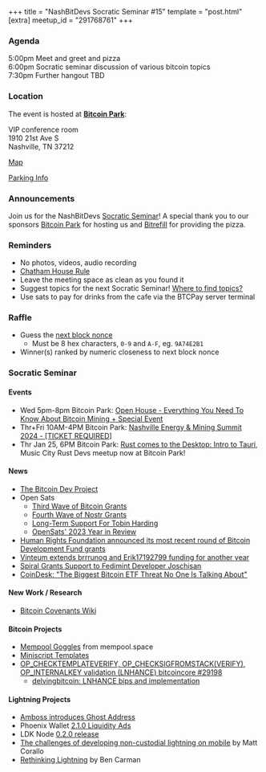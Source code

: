 +++
title = "NashBitDevs Socratic Seminar #15"
template = "post.html"
[extra]
meetup_id = "291768761"
+++

### Agenda
 
5:00pm Meet and greet and pizza  
6:00pm Socratic seminar discussion of various bitcoin topics   
7:30pm Further hangout TBD

### Location

The event is hosted at [**Bitcoin Park**](https://bitcoinpark.com):

VIP conference room   
1910 21st Ave S  
Nashville, TN  37212  

[Map](https://www.google.com/maps/place/1910+21st+Ave+S,+Nashville,+TN+37212/@36.1347819,-86.8029863,17z/data=!3m1!4b1!4m5!3m4!1s0x8864669fea1ce71d:0xdc34986293b94f39!8m2!3d36.1347819!4d-86.8007923)  

[Parking Info](/about/bitcoinpark-parking)  

### Announcements

Join us for the NashBitDevs [Socratic Seminar](/about)! A special thank you to our 
sponsors [Bitcoin Park](https://bitcoinpark.co/) for hosting us and [Bitrefill](https://bitrefill.com/) for providing the pizza. 

### Reminders

  - No photos, videos, audio recording
  - [Chatham House Rule](https://www.chathamhouse.org/about-us/chatham-house-rule)
  - Leave the meeting space as clean as you found it
  - Suggest topics for the next Socratic Seminar! [Where to find topics?](/about/find-topics)
  - Use sats to pay for drinks from the cafe via the BTCPay server terminal

### Raffle

  - Guess the [next block nonce](https://nonce.notmandatory.org/)
    - Must be 8 hex characters, `0-9` and `A-F`, eg. `9A74E2B1`
  - Winner(s) ranked by numeric closeness to next block nonce

### Socratic Seminar

#### Events

  - Wed 5pm-8pm Bitcoin Park: [Open House - Everything You Need To Know About Bitcoin Mining + Special Event](https://www.meetup.com/bitcoinpark/events/291768728/)
  - Thr+Fri 10AM-4PM Bitcoin Park: [Nashville Energy & Mining Summit 2024 - [TICKET REQUIRED]](https://www.meetup.com/bitcoinpark/events/290980686/)
  - Thr Jan 25, 6PM Bitcoin Park: [Rust comes to the Desktop: Intro to Tauri](https://www.meetup.com/music-city-rust-developers/events/297420082/), Music City Rust Devs meetup now at Bitcoin Park!

#### News

- [The Bitcoin Dev Project](https://bitcoindevs.xyz)
- Open Sats
    - [Third Wave of Bitcoin Grants](https://opensats.org/blog/bitcoin-grants-december-2023)
    - [Fourth Wave of Nostr Grants](https://opensats.org/blog/nostr-grants-december-2023?ref=nobsbitcoin.com)
    - [Long-Term Support For Tobin Harding](https://opensats.org/blog/tobin-harding-receives-lts-grant-for-rust-bitcoin)
    - [OpenSats' 2023 Year in Review](https://opensats.org/blog/2023-year-in-review)
- [Human Rights Foundation announced its most recent round of Bitcoin Development Fund grants](https://bitcoinmagazine.com/business/human-rights-foundation-grants-500000-to-18-bitcoin-projects-worldwide)
- [Vinteum extends brrrunog and Erik17192799 funding for another year](https://twitter.com/vinteum_org/status/1737880749276098683?s=12&t=tjvL-eINwWwpULIItNU3KA)
- [Spiral Grants Support to Fedimint Developer Joschisan](https://nitter.net/spiralbtc/status/1745117076853866551)
- [CoinDesk: "The Biggest Bitcoin ETF Threat No One Is Talking About"](https://www.coindesk.com/consensus-magazine/2024/01/11/the-biggest-bitcoin-etf-threat-no-one-is-talking-about/)

#### New Work / Research

- [Bitcoin Covenants Wiki](https://covenants.info/overview/summary/)

#### Bitcoin Projects

- [Mempool Goggles](https://nitter.net/mempool/status/1736700022350090400) from mempool.space
- [Miniscript Templates](https://github.com/Blockstream/miniscript-templates)
- [OP_CHECKTEMPLATEVERIFY, OP_CHECKSIGFROMSTACK(VERIFY), OP_INTERNALKEY validation (LNHANCE) bitcoincore #29198 ](https://github.com/bitcoin/bitcoin/pull/29198)
    - [delvingbitcoin: LNHANCE bips and implementation](https://delvingbitcoin.org/t/lnhance-bips-and-implementation/376)

#### Lightning Projects

- [Amboss introduces Ghost Address](https://twitter.com/ambosstech/status/1737880662617583826)
- Phoenix Wallet [2.1.0 Liquidity Ads](https://github.com/ACINQ/phoenix/releases/tag/android-v2.1.0)
- LDK Node [0.2.0 release](https://github.com/lightningdevkit/ldk-node/releases/tag/v0.2.0)
- [The challenges of developing non-custodial lightning on mobile](https://lightningdevkit.org/blog/the-challenges-of-developing-non-custodial-lightning-on-mobile/) by Matt Corallo
- [Rethinking Lightning](https://stacker.news/items/379225) by Ben Carman
